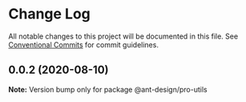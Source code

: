 # Change Log

All notable changes to this project will be documented in this file. See [Conventional Commits](https://conventionalcommits.org) for commit guidelines.

## 0.0.2 (2020-08-10)

**Note:** Version bump only for package @ant-design/pro-utils
